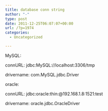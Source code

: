 ```yaml
---
title: database conn string
author: "-"
type: post
date: 2011-12-25T06:07:07+00:00
url: /?p=1974
categories:
  - Uncategorized

---
```

MySQL:

connURL: jdbc:MySQL://localhost:3306/tmp

drivername: com.MySQL.jdbc.Driver

oracle:

connURL: jdbc:oracle:thin:@192.168.1.8:1521:test

drivername: oracle.jdbc.OracleDriver